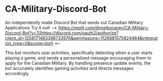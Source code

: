 # CA-Military-Discord-Bot
An independently made Discord Bot that sends out Canadian Military Applications
Try it out! --> [https://replit.com/@melkonaren/CA-Military-Discord-Bot?v=1](https://discord.com/oauth2/authorize?client_id=1258171483398733976&permissions=1126881575824464&integration_type=0&scope=bot) <--

This bot monitors user activities, specifically detecting when a user starts
playing a game, and sends a personalized message encouraging them to apply for the Canadian Military. By
handling presence update events, the bot accurately identifies gaming activities and directs messages accordingly.
